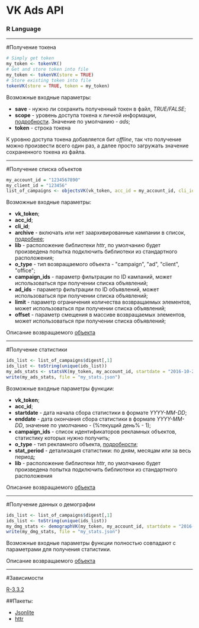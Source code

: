 # VK Ads API
### R Language

---
 
#Получение токена
 
```R
# Simply get token
my_token <- tokenVK()
# Get and store token into file
my_token <- tokenVK(store = TRUE)
# Store existing token into file
tokenVK(store = TRUE, token = my_token)
```

Возможные входные параметры:
 - **save** - нужно ли сохранить полученный токен в файл, *TRUE/FALSE*;
 - **scope** - уровень доступа токена к личной информации, [подробности](https://vk.com/dev/permissions). Значение по умолчанию - *ads*;
 - **token** - строка токена
 
К уровню доступа токена добавляется бит *offline*, так что получение можно произвести всего один раз, а далее просто загружать значение сохраненного токена из файла.

---

#Получение списка объектов
 
```R
my_account_id = "1234567890"
my_client_id = "123456"
list_of_campaigns <- objectsVK(vk_token, acc_id = my_account_id, cli_id = my_client_id, o_type = "campaign")
 ```

Возможные входные параметры:
 - **vk_token**;
 - **acc_id**;
 - **cli_id**;
 - **archive** - включать или нет заархивированные кампании в список, [подробнее](https://vk.com/dev/ads.getCampaigns);
 - **lib** - расположение библиотеки *httr*, по умолчанию будет произведена попытка подключить библиотеки из стандартного расположения;
 - **o_type** - тип возвращаемого объекта - "campaign", "ad", "client", "office";
 - **campaign_ids** - параметр фильтрации по ID кампаний, может использоваться при получении списка объявлений;
 - **ad_ids** - параметр фильтрации по ID объявлений, может использоваться при получении списка объявлений;
 - **limit** - параметр ограничения количества возвращаемых элементов, может использоваться при получении списка объявлений;
 - **offset** - параметр смещения в массиве возвращаемых элементов, может использоваться при получении списка объявлений;
 
 
Описание возвращаемого [объекта](https://vk.com/dev/ads.getCampaigns)

---

#Получение статистики

```R
ids_list <- list_of_campaigns$digest[,1]
ids_list <- toString(unique(ids_list))
my_ads_stats <- statsVK(my_token, my_account_id, startdate = "2016-10-20", campaign_ids = ids_list)
write(my_ads_stats, file = "my_stats.json")
```

Возможные входные параметры функции:
 - **vk_token**;
 - **acc_id**;
 - **startdate** - дата начала сбора статистики в формате *YYYY-MM-DD*;
 - **enddate** - дата окончания сбора статистики в формате *YYYY-MM-DD*, значение по умолчанию - (%текущий день% - 1);
 - **campaign_ids** - список идентификаторов рекламных объектов, статистику которых нужно получить;
 - **o_type** - тип рекламного объекта, [подробности](https://vk.com/dev/ads.getStatistics);
 - **stat_period** - детализация статистики: по дням, месяцам или за весь период;
 - **lib** - расположение библиотеки *httr*, по умолчанию будет произведена попытка подключить библиотеки из стандартного расположения
 
 
Описание возвращаемого [объекта](https://vk.com/dev/ads.getStatistics)
 
---
 
#Получение данных о демографии

```R
ids_list <- list_of_campaigns$digest[,1]
ids_list <- toString(unique(ids_list))
my_dmg_stats <- demographVK(my_token, my_account_id, startdate = "2016-10-20", campaign_ids = ids_list)
write(my_dmg_stats, file = "my_stats.json")
```

Возможные входные параметры функции полностью совпадают с параметрами для получения статистики.

Описание возвращаемого [объекта](https://vk.com/dev/ads.getDemographics)
 
---

#Зависимости 

[R-3.3.2](https://cran.r-project.org/)

##Пакеты:
 - [Jsonlite](https://cran.r-project.org/web/packages/jsonlite/index.html)
 - [httr](https://cran.r-project.org/web/packages/httr/index.html)
